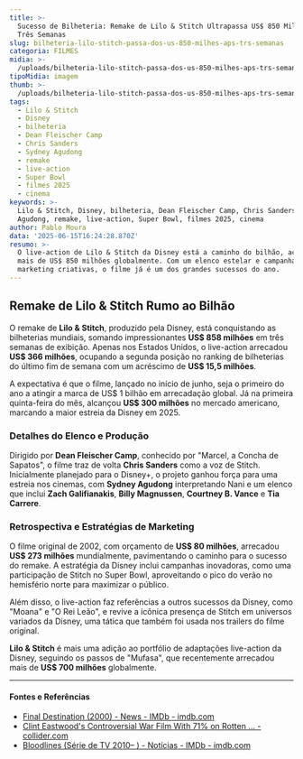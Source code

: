```yaml
---
title: >-
  Sucesso de Bilheteria: Remake de Lilo & Stitch Ultrapassa US$ 850 Milhões em
  Três Semanas
slug: bilheteria-lilo-stitch-passa-dos-us-850-milhes-aps-trs-semanas
categoria: FILMES
midia: >-
  /uploads/bilheteria-lilo-stitch-passa-dos-us-850-milhes-aps-trs-semanas-thumb.png
tipoMidia: imagem
thumb: >-
  /uploads/bilheteria-lilo-stitch-passa-dos-us-850-milhes-aps-trs-semanas-thumb.png
tags:
  - Lilo & Stitch
  - Disney
  - bilheteria
  - Dean Fleischer Camp
  - Chris Sanders
  - Sydney Agudong
  - remake
  - live-action
  - Super Bowl
  - filmes 2025
  - cinema
keywords: >-
  Lilo & Stitch, Disney, bilheteria, Dean Fleischer Camp, Chris Sanders, Sydney
  Agudong, remake, live-action, Super Bowl, filmes 2025, cinema
author: Pablo Moura
data: '2025-06-15T16:24:28.870Z'
resumo: >-
  O live-action de Lilo & Stitch da Disney está a caminho do bilhão, acumulando
  mais de US$ 850 milhões globalmente. Com um elenco estelar e campanhas de
  marketing criativas, o filme já é um dos grandes sucessos do ano.
---
```


## Remake de Lilo & Stitch Rumo ao Bilhão

O remake de **Lilo & Stitch**, produzido pela Disney, está conquistando as bilheterias mundiais, somando impressionantes **US$ 858 milhões** em três semanas de exibição. Apenas nos Estados Unidos, o live-action arrecadou **US$ 366 milhões**, ocupando a segunda posição no ranking de bilheterias do último fim de semana com um acréscimo de **US$ 15,5 milhões**.

A expectativa é que o filme, lançado no início de junho, seja o primeiro do ano a atingir a marca de US$ 1 bilhão em arrecadação global. Já na primeira quinta-feira do mês, alcançou **US$ 300 milhões** no mercado americano, marcando a maior estreia da Disney em 2025.

### Detalhes do Elenco e Produção

Dirigido por **Dean Fleischer Camp**, conhecido por "Marcel, a Concha de Sapatos", o filme traz de volta **Chris Sanders** como a voz de Stitch. Inicialmente planejado para o Disney+, o projeto ganhou força para uma estreia nos cinemas, com **Sydney Agudong** interpretando Nani e um elenco que inclui **Zach Galifianakis**, **Billy Magnussen**, **Courtney B. Vance** e **Tia Carrere**.

### Retrospectiva e Estratégias de Marketing

O filme original de 2002, com orçamento de **US$ 80 milhões**, arrecadou **US$ 273 milhões** mundialmente, pavimentando o caminho para o sucesso do remake. A estratégia da Disney inclui campanhas inovadoras, como uma participação de Stitch no Super Bowl, aproveitando o pico do verão no hemisfério norte para maximizar o público.

Além disso, o live-action faz referências a outros sucessos da Disney, como "Moana" e "O Rei Leão", e revive a icônica presença de Stitch em universos variados da Disney, uma tática que também foi usada nos trailers do filme original.

**Lilo & Stitch** é mais uma adição ao portfólio de adaptações live-action da Disney, seguindo os passos de "Mufasa", que recentemente arrecadou mais de **US$ 700 milhões** globalmente.



---

#### Fontes e Referências

- [Final Destination (2000) - News - IMDb - imdb.com](https://www.imdb.com/title/tt0195714/news/)
- [Clint Eastwood's Controversial War Film With 71% on Rotten ... - collider.com](https://collider.com/lilo-and-stitch-passes-american-sniper-domestic-box-office-350-million/)
- [Bloodlines (Série de TV 2010– ) - Notícias - IMDb - imdb.com](https://www.imdb.com/pt/title/tt1703927/news/)
